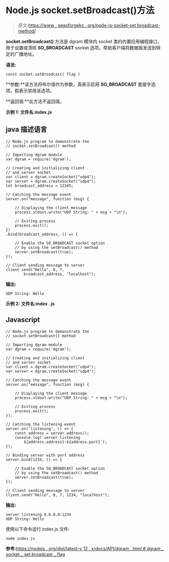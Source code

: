 # Node.js socket.setBroadcast()方法

> 原文:[https://www . geesforgeks . org/node-js-socket-set broadcast-method/](https://www.geeksforgeeks.org/node-js-socket-setbroadcast-method/)

**socket.setBroadcast()** 方法是 dgram 模块内 socket 类的内置应用编程接口，用于设置或清除 **SO_BROADCAST** socket 选项，帮助客户端将数据报发送到特定的广播地址。

**语法:**

```
const socket.setBroadcast( flag )
```

**参数:**该方法将布尔值作为参数，真表示启用 **SO_BROADCAST** 套接字选项，假表示禁用该选项。

**返回值:**此方法不返回值。

**示例 1:** **文件名:index.js**

## java 描述语言

```
// Node.js program to demonstrate the
// socket.setBroadcast() method

// Importing dgram module
var dgram = require('dgram');

// Creating and initializing client
// and server socket
var client = dgram.createSocket("udp4");
var server = dgram.createSocket("udp4");
let broadcast_address = 12345;

// Catching the message event
server.on("message", function (msg) {

    // Displaying the client message
    process.stdout.write("UDP String: " + msg + "\n");

    // Exiting process
    process.exit();
})
.bind(broadcast_address, () => {

    // Enable the SO_BROADCAST socket option 
    // by using the setBroadcast() method
    server.setBroadcast(true);
});

// Client sending message to server
client.send("Hello", 0, 7, 
        broadcast_address, "localhost");
```

**输出:**

```
UDP String: Hello
```

**示例 2:** **文件名:index . js**

## Javascript

```
// Node.js program to demonstrate the
// socket.setBroadcast() method

// Importing dgram module
var dgram = require('dgram');

// Creating and initializing client
// and server socket
var client = dgram.createSocket("udp4");
var server = dgram.createSocket("udp4");

// Catching the message event
server.on("message", function (msg) {

    // Displaying the client message
    process.stdout.write("UDP String: " + msg + "\n");

    // Exiting process
    process.exit();
});

// Catching the listening event
server.on('listening', () => {
    const address = server.address();
    console.log(`server listening 
        ${address.address}:${address.port}`);
});

// Binding server with port address
server.bind(1234, () => {

    // Enable the SO_BROADCAST socket option 
    // by using the setBroadcast() method
    server.setBroadcast(true);
});

// Client sending message to server
client.send("Hello", 0, 7, 1234, "localhost");
```

**输出:**

```
server listening 0.0.0.0:1234
UDP String: Hello
```

使用以下命令运行 index.js 文件:

```
node index.js
```

**参考:**[https://nodejs . org/dist/latest-v 12 . x/docs/API/dgram . html # dgram _ socket _ set broadcast _ flag](https://nodejs.org/dist/latest-v12.x/docs/api/dgram.html#dgram_socket_setbroadcast_flag)